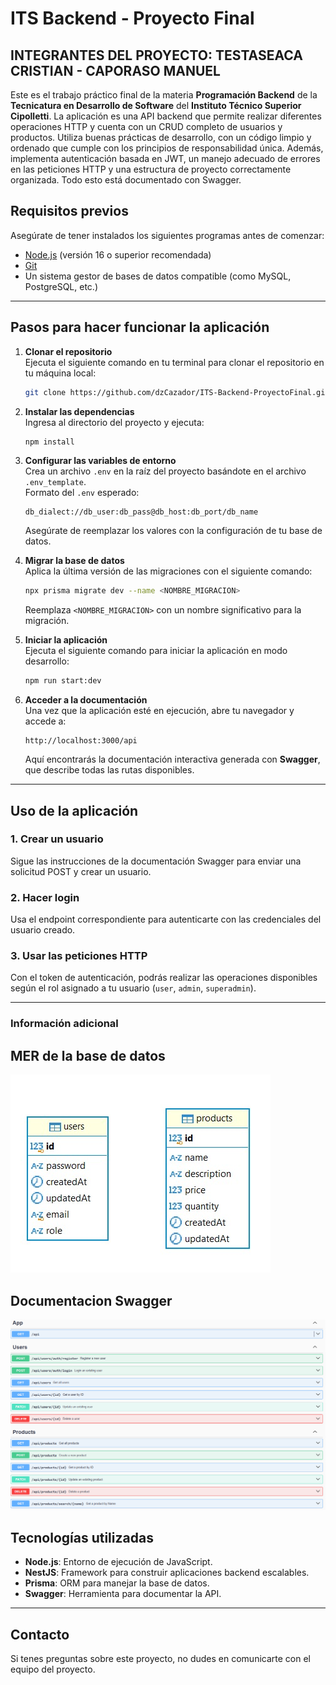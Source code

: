
# ITS Backend - Proyecto Final

## INTEGRANTES DEL PROYECTO: TESTASEACA CRISTIAN  - CAPORASO MANUEL

Este es el trabajo práctico final de la materia **Programación Backend** de la **Tecnicatura en Desarrollo de Software** del **Instituto Técnico Superior Cipolletti**. La aplicación es una API backend que permite realizar diferentes operaciones HTTP y cuenta con un CRUD completo de usuarios y productos. Utiliza buenas prácticas de desarrollo, con un código limpio y ordenado que cumple con los principios de responsabilidad única. Además, implementa autenticación basada en JWT, un manejo adecuado de errores en las peticiones HTTP y una estructura de proyecto correctamente organizada. Todo esto está documentado con Swagger.

## Requisitos previos

Asegúrate de tener instalados los siguientes programas antes de comenzar:

- [Node.js](https://nodejs.org) (versión 16 o superior recomendada)
- [Git](https://git-scm.com/)
- Un sistema gestor de bases de datos compatible (como MySQL, PostgreSQL, etc.)

---

## Pasos para hacer funcionar la aplicación

1. **Clonar el repositorio**  
   Ejecuta el siguiente comando en tu terminal para clonar el repositorio en tu máquina local:  
   ```bash
   git clone https://github.com/dzCazador/ITS-Backend-ProyectoFinal.git
   ```

2. **Instalar las dependencias**  
   Ingresa al directorio del proyecto y ejecuta:  
   ```bash
   npm install
   ```

3. **Configurar las variables de entorno**  
   Crea un archivo `.env` en la raíz del proyecto basándote en el archivo `.env_template`.  
   Formato del `.env` esperado:  
   ```plaintext
   db_dialect://db_user:db_pass@db_host:db_port/db_name
   ```
   Asegúrate de reemplazar los valores con la configuración de tu base de datos.

4. **Migrar la base de datos**  
   Aplica la última versión de las migraciones con el siguiente comando:  
   ```bash
   npx prisma migrate dev --name <NOMBRE_MIGRACION>
   ```
   Reemplaza `<NOMBRE_MIGRACION>` con un nombre significativo para la migración.

5. **Iniciar la aplicación**  
   Ejecuta el siguiente comando para iniciar la aplicación en modo desarrollo:  
   ```bash
   npm run start:dev
   ```

6. **Acceder a la documentación**  
   Una vez que la aplicación esté en ejecución, abre tu navegador y accede a:  
   ```
   http://localhost:3000/api
   ```
   Aquí encontrarás la documentación interactiva generada con **Swagger**, que describe todas las rutas disponibles.

---

## Uso de la aplicación

### 1. Crear un usuario
Sigue las instrucciones de la documentación Swagger para enviar una solicitud POST y crear un usuario.

### 2. Hacer login
Usa el endpoint correspondiente para autenticarte con las credenciales del usuario creado.

### 3. Usar las peticiones HTTP
Con el token de autenticación, podrás realizar las operaciones disponibles según el rol asignado a tu usuario (`user`, `admin`, `superadmin`).

---

### Información adicional

## MER de la base de datos
![MER de la Base de Datos](https://github.com/dzCazador/ITS-Backend-ProyectoFinal/blob/main/public/MER_DB.jpeg)

## Documentacion Swagger
![Documentacion Swagger](https://github.com/dzCazador/ITS-Backend-ProyectoFinal/blob/main/public/api.PNG)
## Tecnologías utilizadas

- **Node.js**: Entorno de ejecución de JavaScript.
- **NestJS**: Framework para construir aplicaciones backend escalables.
- **Prisma**: ORM para manejar la base de datos.
- **Swagger**: Herramienta para documentar la API.

---

## Contacto

Si tenes preguntas sobre este proyecto, no dudes en comunicarte con el equipo del proyecto.

